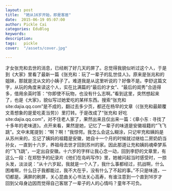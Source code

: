 ```yaml
---
layout: post  
title:  "她从16岁开始，即是客居"
date:  2015-06-19 05:07:00
author: Pickle Cai  
categories: EduBlog  
keywords: 
description:   
tags:	pickle   
cover:  "/assets/cover.jpg"  

---
```


才女张充和去世的消息，已经刷了好几天的屏了。总觉得我貌似听过这个人，于是到《大家》里看了最新一篇《张充和：玩了一辈子的乱世佳人》。原来是张兆和的姐妹，那就是沈从文的小姨子了。难道我是从这里听说的？好像不是。李舒这篇文字，从玩的角度来读这个人，实在比满篇的“最后的才女”、“最后的闺秀”合适得多，借用余英时答：“你即使不玩物，也没有什么志啊。”看到这里，突然想起来了，也是《大家》，貌似写过她爱吃的某样东西。搜索“张充和 site:dajia.qq.com”是不成的，翻过去多少页，都还在杨早的文章（《张充和最颠覆文青想象的是爱吃麦当劳》）里打转。于是改成了“张充和 好吃 site:dajia.qq.com”，对不住老人家了，果然出来且仅出来一篇：《章小东 : 寻找了十多年的老味道》。点开来看，果然是她，记忆了一辈子的味道是安徽祖籍的“飞飞跳”。文中末尾提到：“啊？啊！”我惊愕。我怎么会这么糊涂，只记牢充和姨妈是从苏州来的，忘记了姨妈的祖籍是安徽，她自十一个月的时候就过继给二房奶奶当孙女，一直到十六岁，养祖母去世才回到苏州的家。因此那道让充和姨妈魂牵梦系的“飞飞跳”，一定出自安徽。十六岁的字样让我心念一动，回到李舒的文章里，有这么一段：在郑愁予的纪录片《他们在岛屿写作》里，她被问起当时感受时，一掠头发，淡淡说：“从十六岁起，我就是一个人了，我什么事都经过，抗战啊，什么困难啊，什么日子我都能过，我不大在乎，没有什么了不起的事。”不只是味道，一切都是。满屏的刷屏，关心昆曲关心书法关心高寿，有谁注意到一个直到16岁才回到父母身边因而觉得自己客居了一辈子的人的心情吗？童年不可负。

		    
